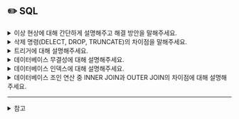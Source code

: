 ## ✏️ SQL


<details>
  <summary>이상 현상에 대해 간단하게 설명해주고 해결 방안을 말해주세요.</summary> 

  이상현상이란 릴레이션에서 일부 속성들의 종속으로 인해 데이터의 중복이 발생하는 것입니다.

    - 삽입 이상
      - 자료를 삽입할 때 특정 속성에 해당하는 값이 없어 NULL을 입력해야하는 현상
      - 원하지 않는 값들이 함께 삽입되는 현상
    - 갱신 이상
      - 중복된 데이터중 일부만 수정되어 수정 데이터 모순이 일어나는 현상
    - 삭제 이상
      - 어떤 정보를 삭제하면 의도하지 않은 다른 정보까지 삭제되어버리는 현상

  정규화로 해결이 가능합니다.
  
  정규화란 하나의 릴레이션에 하나의 의미만 존재하도록 릴레이션을 분리하는 과정이며
  
  데이터의 일관성, 최소한의 데이터 중복, 최대한의 데이터 유연성을 위한 방법입니다.
  </details>

<details>
  <summary>삭제 명령(DELECT, DROP, TRUNCATE)의 차이점을 말해주세요.</summary> 
  
    - DELETE
        - 데이터는 지워지지만 테이블 용량은 줄어들지 않으며 원하는 데이터만 지울 수 있다.
        - 삭제후 ROLLBACK이 가능하다.
    - TRUNCATE
        - 테이블의 용량이 줄어들며 인덱스 등 모두 삭제된다.
        - 테이블은 삭제되지 않고 데이터만 삭제된다.
        - 삭제후 ROLLBACK이 되지 않는다.
    - DROP
        - 테이블 전체를 삭제한다.
        - 삭제후 ROLLBACK이 되지 않는다.
</details>

<details>
  <summary>트리거에 대해 설명해주세요.</summary> 
  특정 테이블에 대한 이벤트에 반응해 DML 문이 실행되었을 때 데이터베이스에서 자동으로 동작하도록 작성된 프로그램입니다.

사용자가 직접 호출하는 것이 아닌 데이터베이스에서 자동적으로 호출합니다.
</details>

<details>
  <summary>데이터베이스 무결성에 대해 설명해주세요.</summary> 
  무결성이란 데이터베이스에 저장된 데이터가 실제 데이터와 일치하는지에 대한 정확성과 데이터의 일관성을 의미합니다.

데이터베이스의 무결성으로는 기본 키가 고유한 값을 가져야 하는 개체 무결성, 속성 값이 도메인에 속해야 하는 도메인 무결성, 외래 키 값은 참조하는 테이블의 기본 키 값이여야 하는 참조 무결성 등이 있습니다.
</details>

<details>
  <summary>데이터베이스 인덱스에 대해 설명해주세요.</summary> 
  데이터베이스에서 튜플의 검색 성능을 높이기 위해 속성 값과 튜플이 저장된 주소를 저장하는 것을 말합니다. 
  
  인덱스를 사용하면 검색 속도로는 이점을 가지지만 데이터를 추가하거나 수정, 삭제할 경우 속도가 느리기 때문에 쓰기 작업이 적고 조회 작업이 빈번한 경우 사용하는 것이 좋습니다.
</details>

<details>
  <summary>데이터베이스 조인 연산 중 INNER JOIN과 OUTER JOIN의 차이점에 대해 설명해주세요.</summary> 

  INNER JOIN은 내부 조인으로, 여러 테이블에서 기준이 되는 열의 데이터 중 공통되는 튜플에 대해서만 조회하는 연산입니다. 즉, 교집합을 찾는 것과 동일합니다.

  OUTER JOIN은 외부 조인으로, 기준이 되는 테이블에 따라 LEFT, RIGHT, FULL OUTER JOIN으로 나뉩니다. 연산 결과는 기준 테이블의 데이터를 모두 포함하며 나머지 테이블에서 매칭되는 데이터가 없을 경우 NULL 값으로 나타납니다.
</details>

----

<details>
  <summary>참고</summary> 
  https://dev-coco.tistory.com/158

  https://off-dngw.github.io/posts/DB%EB%A9%B4%EC%A0%91%EC%A7%88%EB%AC%B8%EC%A0%95%EB%A6%AC/
</details>
